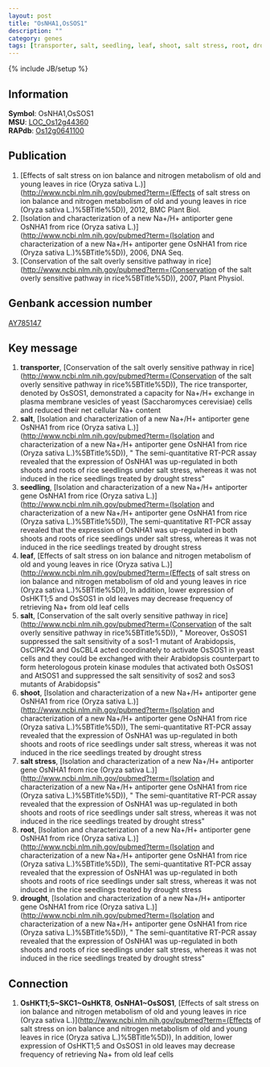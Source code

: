 ```yaml
---
layout: post
title: "OsNHA1,OsSOS1"
description: ""
category: genes
tags: [transporter, salt, seedling, leaf, shoot, salt stress, root, drought]
---
```

{% include JB/setup %}

## Information
__Symbol__: OsNHA1,OsSOS1  
__MSU__: [LOC_Os12g44360](http://rice.plantbiology.msu.edu/cgi-bin/ORF_infopage.cgi?orf=LOC_Os12g44360)  
__RAPdb__: [Os12g0641100](http://rapdb.dna.affrc.go.jp/viewer/gbrowse_details/irgsp1?name=Os12g0641100)  

## Publication
1. [Effects of salt stress on ion balance and nitrogen metabolism of old and young leaves in rice (Oryza sativa L.)](http://www.ncbi.nlm.nih.gov/pubmed?term=(Effects of salt stress on ion balance and nitrogen metabolism of old and young leaves in rice (Oryza sativa L.)%5BTitle%5D)), 2012, BMC Plant Biol.
2. [Isolation and characterization of a new Na+/H+ antiporter gene OsNHA1 from rice (Oryza sativa L.)](http://www.ncbi.nlm.nih.gov/pubmed?term=(Isolation and characterization of a new Na+/H+ antiporter gene OsNHA1 from rice (Oryza sativa L.)%5BTitle%5D)), 2006, DNA Seq.
3. [Conservation of the salt overly sensitive pathway in rice](http://www.ncbi.nlm.nih.gov/pubmed?term=(Conservation of the salt overly sensitive pathway in rice%5BTitle%5D)), 2007, Plant Physiol.

## Genbank accession number
[AY785147](http://www.ncbi.nlm.nih.gov/nuccore/AY785147)

## Key message
1. __transporter__, [Conservation of the salt overly sensitive pathway in rice](http://www.ncbi.nlm.nih.gov/pubmed?term=(Conservation of the salt overly sensitive pathway in rice%5BTitle%5D)),  The rice transporter, denoted by OsSOS1, demonstrated a capacity for Na+/H+ exchange in plasma membrane vesicles of yeast (Saccharomyces cerevisiae) cells and reduced their net cellular Na+ content
2. __salt__, [Isolation and characterization of a new Na+/H+ antiporter gene OsNHA1 from rice (Oryza sativa L.)](http://www.ncbi.nlm.nih.gov/pubmed?term=(Isolation and characterization of a new Na+/H+ antiporter gene OsNHA1 from rice (Oryza sativa L.)%5BTitle%5D)), " The semi-quantitative RT-PCR assay revealed that the expression of OsNHA1 was up-regulated in both shoots and roots of rice seedlings under salt stress, whereas it was not induced in the rice seedlings treated by drought stress"
3. __seedling__, [Isolation and characterization of a new Na+/H+ antiporter gene OsNHA1 from rice (Oryza sativa L.)](http://www.ncbi.nlm.nih.gov/pubmed?term=(Isolation and characterization of a new Na+/H+ antiporter gene OsNHA1 from rice (Oryza sativa L.)%5BTitle%5D)),  The semi-quantitative RT-PCR assay revealed that the expression of OsNHA1 was up-regulated in both shoots and roots of rice seedlings under salt stress, whereas it was not induced in the rice seedlings treated by drought stress
4. __leaf__, [Effects of salt stress on ion balance and nitrogen metabolism of old and young leaves in rice (Oryza sativa L.)](http://www.ncbi.nlm.nih.gov/pubmed?term=(Effects of salt stress on ion balance and nitrogen metabolism of old and young leaves in rice (Oryza sativa L.)%5BTitle%5D)),  In addition, lower expression of OsHKT1;5 and OsSOS1 in old leaves may decrease frequency of retrieving Na+ from old leaf cells
5. __salt__, [Conservation of the salt overly sensitive pathway in rice](http://www.ncbi.nlm.nih.gov/pubmed?term=(Conservation of the salt overly sensitive pathway in rice%5BTitle%5D)), " Moreover, OsSOS1 suppressed the salt sensitivity of a sos1-1 mutant of Arabidopsis, OsCIPK24 and OsCBL4 acted coordinately to activate OsSOS1 in yeast cells and they could be exchanged with their Arabidopsis counterpart to form heterologous protein kinase modules that activated both OsSOS1 and AtSOS1 and suppressed the salt sensitivity of sos2 and sos3 mutants of Arabidopsis"
6. __shoot__, [Isolation and characterization of a new Na+/H+ antiporter gene OsNHA1 from rice (Oryza sativa L.)](http://www.ncbi.nlm.nih.gov/pubmed?term=(Isolation and characterization of a new Na+/H+ antiporter gene OsNHA1 from rice (Oryza sativa L.)%5BTitle%5D)),  The semi-quantitative RT-PCR assay revealed that the expression of OsNHA1 was up-regulated in both shoots and roots of rice seedlings under salt stress, whereas it was not induced in the rice seedlings treated by drought stress
7. __salt stress__, [Isolation and characterization of a new Na+/H+ antiporter gene OsNHA1 from rice (Oryza sativa L.)](http://www.ncbi.nlm.nih.gov/pubmed?term=(Isolation and characterization of a new Na+/H+ antiporter gene OsNHA1 from rice (Oryza sativa L.)%5BTitle%5D)), " The semi-quantitative RT-PCR assay revealed that the expression of OsNHA1 was up-regulated in both shoots and roots of rice seedlings under salt stress, whereas it was not induced in the rice seedlings treated by drought stress"
8. __root__, [Isolation and characterization of a new Na+/H+ antiporter gene OsNHA1 from rice (Oryza sativa L.)](http://www.ncbi.nlm.nih.gov/pubmed?term=(Isolation and characterization of a new Na+/H+ antiporter gene OsNHA1 from rice (Oryza sativa L.)%5BTitle%5D)),  The semi-quantitative RT-PCR assay revealed that the expression of OsNHA1 was up-regulated in both shoots and roots of rice seedlings under salt stress, whereas it was not induced in the rice seedlings treated by drought stress
9. __drought__, [Isolation and characterization of a new Na+/H+ antiporter gene OsNHA1 from rice (Oryza sativa L.)](http://www.ncbi.nlm.nih.gov/pubmed?term=(Isolation and characterization of a new Na+/H+ antiporter gene OsNHA1 from rice (Oryza sativa L.)%5BTitle%5D)), " The semi-quantitative RT-PCR assay revealed that the expression of OsNHA1 was up-regulated in both shoots and roots of rice seedlings under salt stress, whereas it was not induced in the rice seedlings treated by drought stress"

## Connection
1. __OsHKT1;5~SKC1~OsHKT8__, __OsNHA1~OsSOS1__, [Effects of salt stress on ion balance and nitrogen metabolism of old and young leaves in rice (Oryza sativa L.)](http://www.ncbi.nlm.nih.gov/pubmed?term=(Effects of salt stress on ion balance and nitrogen metabolism of old and young leaves in rice (Oryza sativa L.)%5BTitle%5D)),  In addition, lower expression of OsHKT1;5 and OsSOS1 in old leaves may decrease frequency of retrieving Na+ from old leaf cells


